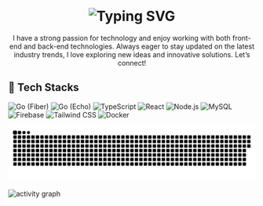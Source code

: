 <p align="left"> 
  <img src="https://komarev.com/ghpvc/?username=zadid15&label=Profile%20views&color=0e75b6&style=flat" alt="" /> 
</p>

<h1 align="center">
  <img src="https://readme-typing-svg.demolab.com?font=Fira+Code&size=28&pause=1000&center=true&vCenter=true&width=435&lines=Hi+there+%F0%9F%91%8B...+I'm+Zadid" alt="Typing SVG" />
</h1>

<p align="center">
I have a strong passion for technology and enjoy working with both front-end and back-end technologies. Always eager to stay updated on the latest industry trends, I love exploring new ideas and innovative solutions. Let’s connect!
</p>

## 🚀 Tech Stacks

<p align="left">
  <img src="https://cdn.jsdelivr.net/gh/devicons/devicon/icons/go/go-original.svg" height="40" alt="Go (Fiber)" title="Go (Fiber)" />
  <img src="https://cdn.jsdelivr.net/gh/devicons/devicon/icons/go/go-original.svg" height="40" alt="Go (Echo)" title="Go (Echo)" />
  <img src="https://cdn.jsdelivr.net/gh/devicons/devicon/icons/typescript/typescript-original.svg" height="40" alt="TypeScript" title="TypeScript" />
  <img src="https://cdn.jsdelivr.net/gh/devicons/devicon/icons/react/react-original.svg" height="40" alt="React" title="React" />
  <img src="https://cdn.jsdelivr.net/gh/devicons/devicon/icons/nodejs/nodejs-original.svg" height="40" alt="Node.js" title="Node.js" />
  <img src="https://cdn.jsdelivr.net/gh/devicons/devicon/icons/mysql/mysql-original.svg" height="40" alt="MySQL" title="MySQL" />
  <img src="https://cdn.jsdelivr.net/gh/devicons/devicon/icons/firebase/firebase-plain.svg" height="40" alt="Firebase" title="Firebase" />
  <img src="https://cdn.jsdelivr.net/gh/devicons/devicon/icons/tailwindcss/tailwindcss-plain.svg" height="40" alt="Tailwind CSS" title="Tailwind CSS" />
  <img src="https://cdn.jsdelivr.net/gh/devicons/devicon/icons/docker/docker-original.svg" height="40" alt="Docker" title="Docker" />
</p>

<div align="center">
  <picture>
    <source media="(prefers-color-scheme: dark)" srcset="https://github.com/zadid15/zadid15/blob/main/github-contribution-grid-snake-dark.svg" />
    <source media="(prefers-color-scheme: light), (prefers-color-scheme: no-preference)" srcset="https://github.com/zadid15/zadid15/blob/main/github-contribution-grid-snake.svg" />
    <img src="https://github.com/zadid15/zadid15/blob/main/github-contribution-grid-snake.svg" alt="github-snake" />
  </picture>
</div>

<br>

<div align="left">
  <img src="https://github-readme-activity-graph.vercel.app/graph?username=zadid15&theme=github-compact&radius=16" height="auto" alt="activity graph"/>
</div>
